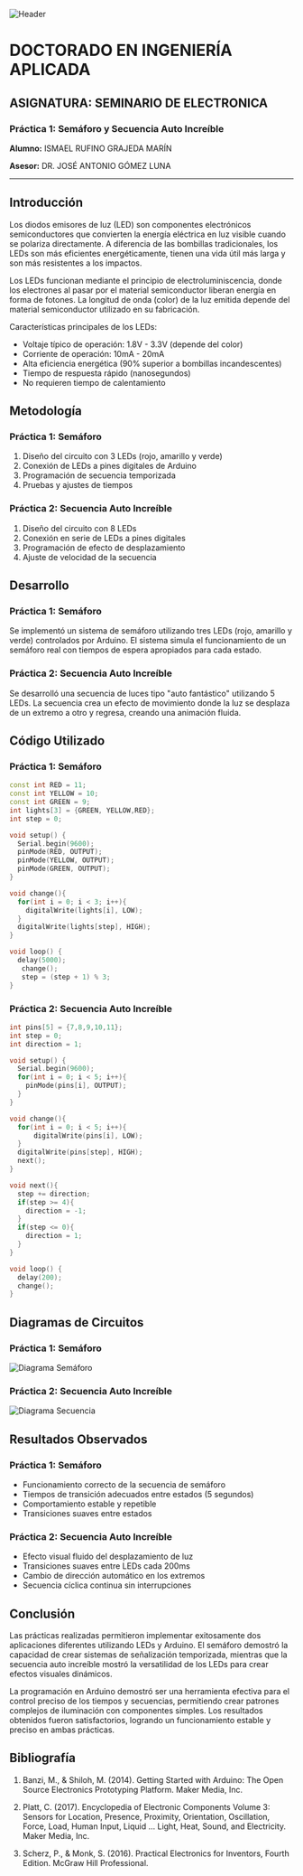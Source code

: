 ![Header](images/header.png)



# DOCTORADO EN INGENIERÍA APLICADA
## ASIGNATURA: SEMINARIO DE ELECTRONICA

### Práctica 1: Semáforo y Secuencia Auto Increíble
 
**Alumno:** ISMAEL RUFINO GRAJEDA MARÍN

**Asesor:** DR. JOSÉ ANTONIO GÓMEZ LUNA

---

## Introducción

Los diodos emisores de luz (LED) son componentes electrónicos semiconductores que convierten la energía eléctrica en luz visible cuando se polariza directamente. A diferencia de las bombillas tradicionales, los LEDs son más eficientes energéticamente, tienen una vida útil más larga y son más resistentes a los impactos.

Los LEDs funcionan mediante el principio de electroluminiscencia, donde los electrones al pasar por el material semiconductor liberan energía en forma de fotones. La longitud de onda (color) de la luz emitida depende del material semiconductor utilizado en su fabricación.

Características principales de los LEDs:
- Voltaje típico de operación: 1.8V - 3.3V (depende del color)
- Corriente de operación: 10mA - 20mA
- Alta eficiencia energética (90% superior a bombillas incandescentes)
- Tiempo de respuesta rápido (nanosegundos)
- No requieren tiempo de calentamiento

## Metodología

### Práctica 1: Semáforo
1. Diseño del circuito con 3 LEDs (rojo, amarillo y verde)
2. Conexión de LEDs a pines digitales de Arduino
3. Programación de secuencia temporizada
4. Pruebas y ajustes de tiempos

### Práctica 2: Secuencia Auto Increíble
1. Diseño del circuito con 8 LEDs
2. Conexión en serie de LEDs a pines digitales
3. Programación de efecto de desplazamiento
4. Ajuste de velocidad de la secuencia

## Desarrollo

### Práctica 1: Semáforo
Se implementó un sistema de semáforo utilizando tres LEDs (rojo, amarillo y verde) controlados por Arduino. El sistema simula el funcionamiento de un semáforo real con tiempos de espera apropiados para cada estado.

### Práctica 2: Secuencia Auto Increíble
Se desarrolló una secuencia de luces tipo "auto fantástico" utilizando 5 LEDs. La secuencia crea un efecto de movimiento donde la luz se desplaza de un extremo a otro y regresa, creando una animación fluida.

## Código Utilizado

### Práctica 1: Semáforo
```cpp
const int RED = 11;
const int YELLOW = 10;
const int GREEN = 9;
int lights[3] = {GREEN, YELLOW,RED};
int step = 0;

void setup() {
  Serial.begin(9600);
  pinMode(RED, OUTPUT);
  pinMode(YELLOW, OUTPUT);
  pinMode(GREEN, OUTPUT);
}

void change(){
  for(int i = 0; i < 3; i++){
    digitalWrite(lights[i], LOW);
  }
  digitalWrite(lights[step], HIGH);
}

void loop() {
  delay(5000); 
   change(); 
   step = (step + 1) % 3;
}
```

### Práctica 2: Secuencia Auto Increíble
```cpp
int pins[5] = {7,8,9,10,11};
int step = 0;
int direction = 1;

void setup() {
  Serial.begin(9600);
  for(int i = 0; i < 5; i++){
    pinMode(pins[i], OUTPUT);
  }
}

void change(){
  for(int i = 0; i < 5; i++){
      digitalWrite(pins[i], LOW);
  }
  digitalWrite(pins[step], HIGH);
  next();
}

void next(){
  step += direction;
  if(step >= 4){
    direction = -1;
  }
  if(step <= 0){
    direction = 1;
  }
}

void loop() {
  delay(200); 
  change(); 
}
```

## Diagramas de Circuitos

### Práctica 1: Semáforo
![Diagrama Semáforo](semaforo/image.png)

### Práctica 2: Secuencia Auto Increíble
![Diagrama Secuencia](secuencia/image.png)

## Resultados Observados

### Práctica 1: Semáforo
- Funcionamiento correcto de la secuencia de semáforo
- Tiempos de transición adecuados entre estados (5 segundos)
- Comportamiento estable y repetible
- Transiciones suaves entre estados

### Práctica 2: Secuencia Auto Increíble
- Efecto visual fluido del desplazamiento de luz
- Transiciones suaves entre LEDs cada 200ms
- Cambio de dirección automático en los extremos
- Secuencia cíclica continua sin interrupciones

## Conclusión

Las prácticas realizadas permitieron implementar exitosamente dos aplicaciones diferentes utilizando LEDs y Arduino. El semáforo demostró la capacidad de crear sistemas de señalización temporizada, mientras que la secuencia auto increíble mostró la versatilidad de los LEDs para crear efectos visuales dinámicos.

La programación en Arduino demostró ser una herramienta efectiva para el control preciso de los tiempos y secuencias, permitiendo crear patrones complejos de iluminación con componentes simples. Los resultados obtenidos fueron satisfactorios, logrando un funcionamiento estable y preciso en ambas prácticas.

## Bibliografía

1. Banzi, M., & Shiloh, M. (2014). Getting Started with Arduino: The Open Source Electronics Prototyping Platform. Maker Media, Inc.

2. Platt, C. (2017). Encyclopedia of Electronic Components Volume 3: Sensors for Location, Presence, Proximity, Orientation, Oscillation, Force, Load, Human Input, Liquid ... Light, Heat, Sound, and Electricity. Maker Media, Inc.

3. Scherz, P., & Monk, S. (2016). Practical Electronics for Inventors, Fourth Edition. McGraw Hill Professional.